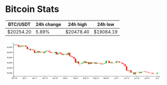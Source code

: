 # Bitcoin Stats

BTC/USDT|24h change|24h high|24h low|
|---|---|---|---|
|$20254.20|5.89%|$20478.40|$19084.19|

<img src="./chart.svg">
